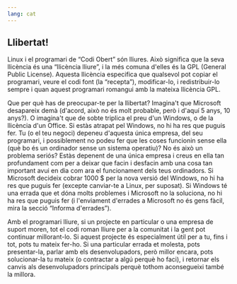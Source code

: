 ```yaml
---
lang: cat
---
```





<h2>Llibertat!</h2>

Linux i el programari de “Codi Obert” són lliures. Això significa que 
la seva llicència és una “llicència lliure”, i la més comuna d'elles és 
la GPL (General Public License). Aquesta llicència especifica que 
qualsevol pot copiar el programari, veure el codi font (la “recepta”), 
modificar-lo, i redistribuir-lo sempre i quan aquest programari romangui 
amb la mateixa llicència GPL.

Que per què has de preocupar-te per la llibertat? Imagina't que 
Microsoft desapareix demà (d'acord, això no és molt probable, però i 
d'aquí 5 anys, 10 anys?). O imagina't que de sobte triplica el preu d'un 
Windows, o de la llicència d'un Office. Si estàs atrapat pel Windows, no 
hi ha res que puguis fer. Tu (o el teu negoci) depeneu d'aquesta única 
empresa, del seu programari, i possiblement no podeu fer que les coses 
funcionin sense ella (què bo és un ordinador sense un sistema operatiu)? 
No és això un problema seriós? Estàs depenent de una única empresa i 
creus en ella tan profundament com per a deixar que facin i desfacin amb 
una cosa tan important avui en dia com ara el funcionament dels teus 
ordinadors. Si Microsoft decideix cobrar 1000 $ per la nova versió del 
Windows, no hi ha res que puguis fer (excepte canviar-te a Linux, per 
suposat). Si Windows té una errada que et dóna molts problemes i 
Microsoft no la soluciona, no hi ha res que puguis fer (i l'enviament 
d'errades a Microsoft no és gens fàcil, mira la secció “Informa 
d'errades”).

Amb el programari lliure, si un projecte en particular o una empresa 
de suport moren, tot el codi roman lliure per a la comunitat i la gent 
pot continuar millorant-lo. Si aquest projecte és especialment útil per 
a tu, fins i tot, pots tu mateix fer-ho. Si una particular errada et 
molesta, pots presentar-la, parlar amb els desenvolupadors, però millor 
encara, pots solucionar-la tu mateix (o contractar a algú perquè ho 
faci), i retornar els canvis als desenvolupadors principals perquè 
tothom aconsegueixi també la millora.




